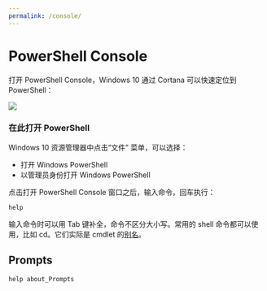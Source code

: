 ```yaml
---
permalink: /console/
---
```


# PowerShell Console

打开 PowerShell Console，Windows 10 通过 Cortana 可以快速定位到 PowerShell：

![](/powershell/uploads/cortana-powershell.png)

### 在此打开 PowerShell

Windows 10 资源管理器中点击“文件” 菜单，可以选择：

- 打开 Windows PowerShell
- 以管理员身份打开 Windows PowerShell

点击打开 PowerShell Console 窗口之后，输入命令，回车执行：

```powershell
help
```

输入命令时可以用 Tab 键补全，命令不区分大小写。常用的 shell 命令都可以使用，比如 cd。它们实际是 cmdlet 的[别名](alias.md)。

## Prompts

```powershell
help about_Prompts
```

